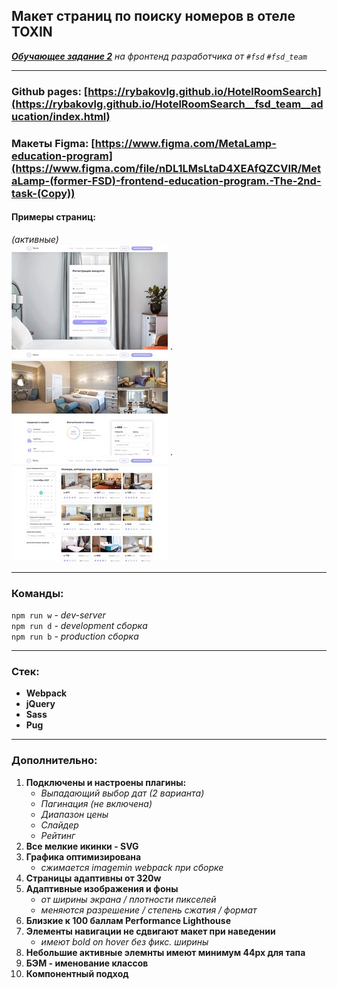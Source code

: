 ## Макет страниц по поиску номеров в отеле TOXIN
*[**Обучающее задание 2**](https://rizzoma.com/topic/d5c429337bcaa70548fb5aeedee6d92b/0_b_8ndo_78h6s/) на фронтенд разработчика от `#fsd` `#fsd_team`*

-----
### Github pages: [https://rybakovlg.github.io/HotelRoomSearch](https://rybakovlg.github.io/HotelRoomSearch__fsd_team__aducation/index.html)
### Макеты Figma: [https://www.figma.com/MetaLamp-education-program](https://www.figma.com/file/nDL1LMsLtaD4XEAfQZCVIR/MetaLamp-(former-FSD)-frontend-education-program.-The-2nd-task-(Copy))
#### Примеры страниц:
*(активные)* </br>
[![reg-page](pages_img/Screenshot_2.jpg "Регистрация")](https://rybakovlg.github.io/HotelRoomSearch__fsd_team__aducation/app/registration-page.html) .
[![info-page](pages_img/Screenshot_4.jpg "Подробнее")](https://rybakovlg.github.io/HotelRoomSearch__fsd_team__aducation/app/room-details.html) .
[![search-page](pages_img/Screenshot_3.jpg "Поиск")](https://rybakovlg.github.io/HotelRoomSearch__fsd_team__aducation/app/search-room.html)

----
### Команды:
`npm run w` - *dev-server* </br>
`npm run d` - *development сборка* </br>
`npm run b` - *production сборка*

----
### Стек:
- **Webpack**
- **jQuery**
- **Sass**
- **Pug**

----
### Дополнительно:
1. **Подключены и настроены плагины:**
    - *Выпадающий выбор дат (2 варианта)*
    - *Пагинация (не включена)*
    - *Диапазон цены*
    - *Слайдер*
    - *Рейтинг*
2. **Все мелкие икинки - SVG**
3. **Графика оптимизирована**
    - *сжимается imagemin webpack при сборке*
4. **Страницы адаптивны от 320w**
5. **Адаптивные изображения и фоны**
    - *от ширины экрана / плотности пикселей*
    - *меняются разрешение / степень сжатия / формат*
6. **Близкие к 100 баллам Performance Lighthouse**
7. **Элементы навигации не сдвигают макет при наведении**
    - *имеют bold on hover без фикс. ширины*
8. **Небольшие активные элемнты имеют минимум 44px для тапа**
9. **БЭМ - именование классов**
10. **Компонентный подход**
